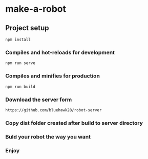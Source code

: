 # make-a-robot

## Project setup
```
npm install
```

### Compiles and hot-reloads for development
```
npm run serve
```

### Compiles and minifies for production
```
npm run build
```
### Download the server form 
```
https://github.com/bluehawk28/robot-server
```
### Copy dist folder created after build to server directory

### Buld your robot the way you want

### Enjoy
